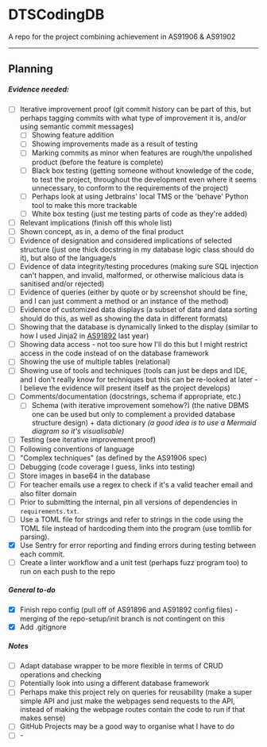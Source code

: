 # DTSCodingDB
A repo for the project combining achievement in AS91906 &amp; AS91902


--- 

## Planning
##### Evidence needed:
* [ ] Iterative improvement proof \(git commit history can be part of this, but perhaps tagging commits with what type of improvement it is, and/or using semantic commit messages\)
  * [ ] Showing feature addition
  * [ ] Showing improvements made as a result of testing
  * [ ] Marking commits as minor when features are rough/the unpolished product \(before the feature is complete\)
  * [ ] Black box testing \(getting someone without knowledge of the code, to test the project, throughout the development even where it seems unnecessary, to conform to the requirements of the project\)
   * [ ] Perhaps look at using Jetbrains' local TMS or the 'behave' Python tool to make this more trackable 
  * [ ] White box testing \(just me testing parts of code as they're added\)
* [ ] Relevant implications \(finish off this whole list\)
* [ ] Shown concept, as in, a demo of the final product
* [ ] Evidence of designation and considered implications of selected structure \(just one thick docstring in my database logic class should do it\), but also of the language/s
* [ ] Evidence of data integrity/testing procedures \(making sure SQL injection can't happen, and invalid, malformed, or otherwise malicious data is sanitised and/or rejected\)
* [ ] Evidence of queries \(either by quote or by screenshot should be fine, and I can just comment a method or an instance of the method\)
* [ ] Evidence of customized data displays \(a subset of data and data sorting should do this, as well as showing the data in different formats\)
* [ ] Showing that the database is dynamically linked to the display \(similar to how I used Jinja2 in [AS91892](https://github.com/CyberFlameGO/AS91892) last year\)
* [ ] Showing data access \- not too sure how I'll do this but I might restrict access in the code instead of on the database framework
* [ ] Showing the use of multiple tables (relational)
* [ ] Showing use of tools and techniques \(tools can just be deps and IDE, and I don't really know for techniques but this can be re\-looked at later \- I believe the evidence will present itself as the project develops\)
* [ ] Comments/documentation \(docstrings, schema if appropriate, etc.\)
  * [ ] Schema \(with iterative improvement somehow?\) \(the native DBMS one can be used but only to complement a provided database structure design\) + data dictionary *\(a good idea is to use a Mermaid diagram so it's visualisable\)* 
* [ ] Testing \(see iterative improvement proof\)
* [ ] Following conventions of language
* [ ] "Complex techniques" \(as defined by the AS91906 spec\)
* [ ] Debugging \(code coverage I guess, links into testing\)
* [ ] Store images in base64 in the database
* [ ] For teacher emails use a regex to check if it's a valid teacher email and also filter domain
* [ ] Prior to submitting the internal, pin all versions of dependencies in `requirements.txt`.
* [ ] Use a TOML file for strings and refer to strings in the code using the TOML file instead of hardcoding them into the program \(use tomllib for parsing\).
* [x] Use Sentry for error reporting and finding errors during testing between each commit. 
* [ ] Create a linter workflow and a unit test \(perhaps fuzz program too\) to run on each push to the repo

##### General to\-do
* [x] Finish repo config \(pull off of AS91896 and AS91892 config files\) - merging of the repo-setup/init branch is not contingent on this
* [x] Add .gitignore

##### Notes
* [ ] Adapt database wrapper to be more flexible in terms of CRUD operations and checking
* [ ] Potentially look into using a different database framework
* [ ] Perhaps make this project rely on queries for reusability \(make a super simple API and just make the webpages send requests to the API, instead of making the webpage routes contain the code to run if that makes sense\)
* [ ] GitHub Projects may be a good way to organise what I have to do
* [ ] \-
